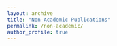 ```yaml
---
layout: archive
title: "Non-Academic Publications"
permalink: /non-academic/
author_profile: true
---
```



